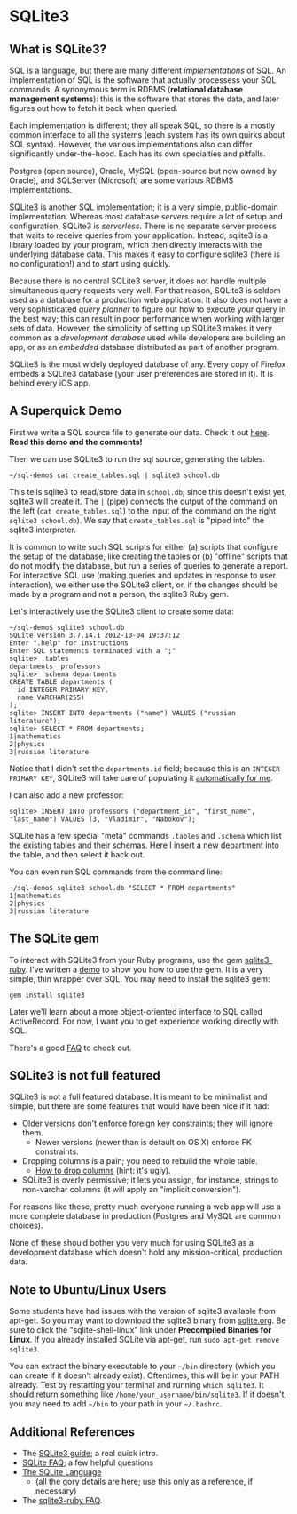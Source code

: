 # SQLite3

## What is SQLite3?

SQL is a language, but there are many different *implementations* of
SQL. An implementation of SQL is the software that actually processess
your SQL commands. A synonymous term is RDBMS (**relational database
management systems**): this is the software that stores the data, and
later figures out how to fetch it back when queried.

Each implementation is different; they all speak SQL, so there is a
mostly common interface to all the systems (each system has its own
quirks about SQL syntax). However, the various implementations also
can differ significantly under-the-hood. Each has its own specialties
and pitfalls.

Postgres (open source), Oracle, MySQL (open-source but now owned by
Oracle), and SQLServer (Microsoft) are some various RDBMS
implementations.

[SQLite3][sqlite-homepage] is another SQL implementation; it is a very
simple, public-domain implementation. Whereas most database *servers*
require a lot of setup and configuration, SQLite3 is *serverless*.
There is no separate server process that waits to receive queries from
your application. Instead, sqlite3 is a library loaded by your
program, which then directly interacts with the underlying database
data. This makes it easy to configure sqlite3 (there is no
configuration!) and to start using quickly.

Because there is no central SQLite3 server, it does not handle
multiple simultaneous query requests very well. For that reason,
SQLite3 is seldom used as a database for a production web
application. It also does not have a very sophisticated *query
planner* to figure out how to execute your query in the best way; this
can result in poor performance when working with larger sets of
data. However, the simplicity of setting up SQLite3 makes it very
common as a *development database* used while developers are building
an app, or as an *embedded* database distributed as part of another
program.

SQLite3 is the most widely deployed database of any. Every copy of
Firefox embeds a SQLite3 database (your user preferences are stored in
it). It is behind every iOS app.

## A Superquick Demo

First we write a SQL source file to generate our data. Check it out
[here][first-sql-demo]. **Read this demo and the comments!**

[first-sql-demo]: ../demos/sqlite3_demo/create_tables.sql

Then we can use SQLite3 to run the sql source, generating the tables.

    ~/sql-demo$ cat create_tables.sql | sqlite3 school.db

This tells sqlite3 to read/store data in `school.db`; since this doesn't
exist yet, sqlite3 will create it. The `|` (pipe) connects the output of the
command on the left (`cat create_tables.sql`) to the input of the command on
the right `sqlite3 school.db`). We say that `create_tables.sql` is "piped
into" the sqlite3 interpreter.

It is common to write such SQL scripts for either (a) scripts that configure
the setup of the database, like creating the tables or (b) "offline" scripts
that do not modify the database, but run a series of queries to generate a
report. For interactive SQL use (making queries and updates in response to
user interaction), we either use the SQLite3 client, or, if the changes
should be made by a program and not a person, the sqlite3 Ruby gem.

Let's interactively use the SQLite3 client to create some data:

```
~/sql-demo$ sqlite3 school.db
SQLite version 3.7.14.1 2012-10-04 19:37:12
Enter ".help" for instructions
Enter SQL statements terminated with a ";"
sqlite> .tables
departments  professors
sqlite> .schema departments
CREATE TABLE departments (
  id INTEGER PRIMARY KEY,
  name VARCHAR(255)
);
sqlite> INSERT INTO departments ("name") VALUES ("russian literature");
sqlite> SELECT * FROM departments;
1|mathematics
2|physics
3|russian literature
```

Notice that I didn't set the `departments.id` field; because this is
an `INTEGER PRIMARY KEY`, SQLite3 will take care of populating it
[automatically for me][autoincrement].

[autoincrement]: http://www.sqlite.org/faq.html#q1

I can also add a new professor:

```
sqlite> INSERT INTO professors ("department_id", "first_name", "last_name") VALUES (3, "Vladimir", "Nabokov");
```

SQLite has a few special "meta" commands `.tables` and `.schema` which
list the existing tables and their schemas. Here I insert a new
department into the table, and then select it back out.

You can even run SQL commands from the command line:

```
~/sql-demo$ sqlite3 school.db "SELECT * FROM departments"
1|mathematics
2|physics
3|russian literature
```

## The SQLite gem

To interact with SQLite3 from your Ruby programs, use the gem
[sqlite3-ruby][sqlite-ruby-github]. I've written a
[demo][sqlite-ruby-demo] to show you how to use the gem. It is a very
simple, thin wrapper over SQL. You may need to install the sqlite3
gem:

    gem install sqlite3

Later we'll learn about a more object-oriented interface to SQL called
ActiveRecord. For now, I want you to get experience working directly
with SQL.

There's a good [FAQ][sqlite-ruby-faq] to check out.


## SQLite3 is not full featured

SQLite3 is not a full featured database. It is meant to be minimalist and
simple, but there are some features that would have been nice if it had:

* Older versions don't enforce foreign key constraints; they will
  ignore them.
    * Newer versions (newer than is default on OS X) enforce FK constraints.
* Dropping columns is a pain; you need to rebuild the whole table.
    * [How to drop columns][sqlite-add-drop] (hint: it's ugly).
* SQLite3 is overly permissive; it lets you assign, for instance, strings to
  non-varchar columns (it will apply an "implicit conversion").

For reasons like these, pretty much everyone running a web app will use a
more complete database in production (Postgres and MySQL are common choices).

None of these should bother you very much for using SQLite3 as a
development database which doesn't hold any mission-critical,
production data.

## Note to Ubuntu/Linux Users

Some students have had issues with the version of sqlite3 available from apt-get.
So you may want to download the sqlite3 binary from [sqlite.org][sqlite-download].
Be sure to click the "sqlite-shell-linux" link under **Precompiled Binaries for Linux**.
If you already installed SQLite via apt-get, run `sudo apt-get remove sqlite3`.

You can extract the binary executable to your `~/bin` directory (which you can create if
it doesn't already exist). Oftentimes, this will be in your PATH already. Test by
restarting your terminal and running `which sqlite3`. It should return something like
`/home/your_username/bin/sqlite3`. If it doesn't, you may need to add `~/bin` to your
path in your `~/.bashrc`.

[sqlite-add-drop]: http://www.sqlite.org/faq.html#q11

## Additional References

* The [SQLite3 guide][sqlite-guide]; a real quick intro.
* [SQLite FAQ][sqlite-faq]; a few helpful questions
* [The SQLite Language][sqlite-lang]
    * (all the gory details are here; use this only as a reference, if
      necessary)
* The [sqlite3-ruby FAQ][sqlite-ruby-faq].

[sqlite-homepage]: http://www.sqlite.org/
[sqlite-guide]: http://www.sqlite.org/sqlite.html
[sqlite-faq]: http://www.sqlite.org/faq.html
[sqlite-lang]: http://www.sqlite.org/lang.html

[sqlite-ruby-github]: https://github.com/luislavena/sqlite3-ruby
[sqlite-ruby-demo]: ../demos/sqlite3_demo/school.rb
[sqlite-ruby-faq]: http://sqlite-ruby.rubyforge.org/sqlite3/faq.html
[sqlite-download]: http://sqlite.org/download.html
